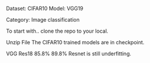 Dataset: CIFAR10 Model: VGG19

Category: Image classification

To start with..
clone the repo to your local.

Unzip File 
The CIFAR10 trained models are in checkpoint.

VGG	Res18
85.8%	89.8%
Resnet is still underfitting.
